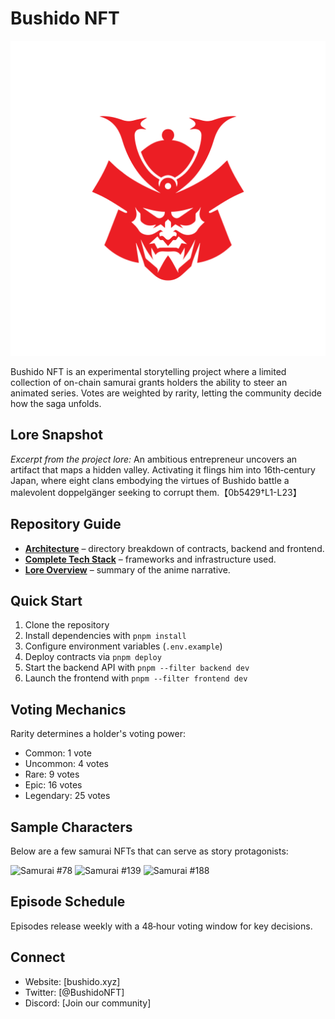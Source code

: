 # Bushido NFT

![Bushido Logo](Bushido-Logo-RED.jpg)

Bushido NFT is an experimental storytelling project where a limited collection of on-chain samurai grants holders the ability to steer an animated series. Votes are weighted by rarity, letting the community decide how the saga unfolds.

## Lore Snapshot

*Excerpt from the project lore:* An ambitious entrepreneur uncovers an artifact that maps a hidden valley. Activating it flings him into 16th‑century Japan, where eight clans embodying the virtues of Bushido battle a malevolent doppelgänger seeking to corrupt them.【0b5429†L1-L23】

## Repository Guide

- **[Architecture](Architecture.md)** – directory breakdown of contracts, backend and frontend.
- **[Complete Tech Stack](CompleteTechStack.md)** – frameworks and infrastructure used.
- **[Lore Overview](docs/Lore.md)** – summary of the anime narrative.

## Quick Start

1. Clone the repository
2. Install dependencies with `pnpm install`
3. Configure environment variables (`.env.example`)
4. Deploy contracts via `pnpm deploy`
5. Start the backend API with `pnpm --filter backend dev`
6. Launch the frontend with `pnpm --filter frontend dev`

## Voting Mechanics

Rarity determines a holder's voting power:

- Common: 1 vote
- Uncommon: 4 votes
- Rare: 9 votes
- Epic: 16 votes
- Legendary: 25 votes

## Sample Characters

Below are a few samurai NFTs that can serve as story protagonists:

![Samurai #78](78.jpg)
![Samurai #139](139.jpg)
![Samurai #188](188.jpg)

## Episode Schedule

Episodes release weekly with a 48‑hour voting window for key decisions.

## Connect

- Website: [bushido.xyz]
- Twitter: [@BushidoNFT]
- Discord: [Join our community]

